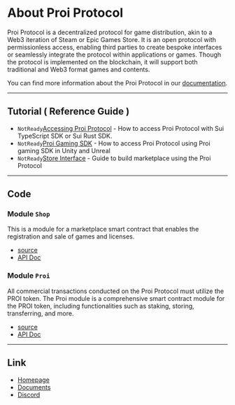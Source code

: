 # About Proi Protocol
Proi Protocol is a decentralized protocol for game distribution, akin to a Web3 iteration of Steam or Epic Games Store. It is an open protocol with permissionless access, enabling third parties to create bespoke interfaces or seamlessly integrate the protocol within applications or games. Though the protocol is implemented on the blockchain, it will support both traditional and Web3 format games and contents.

You can find more information about the Proi Protocol in our [documentation](https://likhogames.gitbook.io/proi-protocol/, "Proi Documents").
* * *
## Tutorial ( Reference Guide )
- `NotReady`[Accessing Proi Protocol](/docs/tutorial/accessing_Proi_Protocol.md) - How to access Proi Protocol with Sui TypeScript SDK or Sui Rust SDK.
- `NotReady`[Proi Gaming SDK](/docs/tutorial/Proi_gaming_SDK.md) - How to access Proi Protocol using Proi gaming SDK in Unity and Unreal
- `NotReady`[Store Interface](/docs/tutorial/store_interface_guide.md) - Guide to build marketplace using the Proi Protocol
* * *
## Code
### Module `Shop`
This is a module for a marketplace smart contract that enables the registration and sale of games and licenses.
- [source](/sources/shop.move)
- [API Doc](/docs/api/shop.md)
### Module `Proi`
All commercial transactions conducted on the Proi Protocol must utilize the PROI token. The Proi module is a comprehensive smart contract module for the PROI token, including functionalities such as staking, storing, transferring, and more.
- [source](/sources/proi.move)
- [API Doc](/docs/api/proi.md)
* * *
## Link
- [Homepage](https://proiprotocol.com/)
- [Documents](https://likhogames.gitbook.io/proi-protocol/)
- [Discord](https://discord.gg/h6Mgsv874K)
